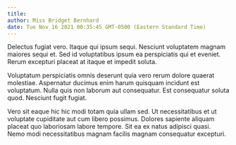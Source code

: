 ```yaml
---
title: 
author: Miss Bridget Bernhard
date: Tue Nov 16 2021 00:35:45 GMT-0500 (Eastern Standard Time)
---
```

Delectus fugiat vero. Itaque qui ipsum sequi. Nesciunt voluptatem magnam maiores sequi et. Sed id voluptatibus ipsum ea perspiciatis qui et eveniet. Rerum excepturi placeat at itaque et impedit soluta.

 Voluptatum perspiciatis omnis deserunt quia vero rerum dolore quaerat molestiae. Aspernatur ducimus enim harum quisquam incidunt est voluptatum. Nulla quis non laborum aut consequatur. Est consequatur soluta quod. Nesciunt fugit fugiat.

 Vero sit eaque hic hic modi totam quia ullam sed. Ut necessitatibus et ut voluptate cupiditate aut cum libero possimus. Dolores sapiente aliquam placeat quo laboriosam labore tempore. Sit ea ex natus adipisci quasi. Nemo modi necessitatibus magnam facilis magnam consequatur excepturi.
